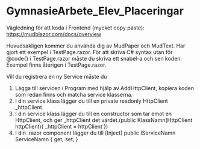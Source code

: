 # GymnasieArbete_Elev_Placeringar

Vägledning för att koda i Frontend (mycket copy paste): https://mudblazor.com/docs/overview

Huvudsakligen kommer du använda dig av MudPaper och MudText. Har gjort ett exempel i TestPage.razor.
För att skriva C# syntax utan för @code{} i TestPage.razor måste du skriva ett snabel-a och sen koden.
Exempel finns återigen i TestPage.razor.

Vill du registrera en ny Service måste du
1. Lägga till servicen i Program med hjälp av AddHttpClient, kopiera koden som redan finns och matcha service klasserna.
2. I din service klass lägger du till en private readonly HttpClient _httpClient.
3. I din service klass lägger du till en constructor som tar emot en HttpClient, och ger _httpClient det värdet.(public KlassNamn(HttpClient httpClient){ _httpClient = httpClient })
4. I din .razor component lägger du till [Inject] public IServiceNamn ServiceNamn { get; set; }
